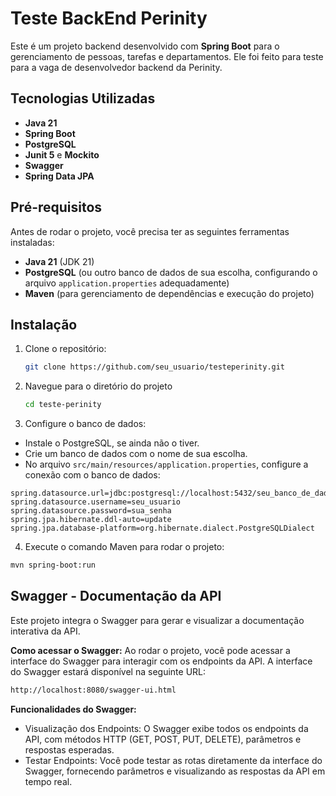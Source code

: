 # Teste BackEnd Perinity

Este é um projeto backend desenvolvido com **Spring Boot** para o gerenciamento de pessoas, tarefas e departamentos. Ele foi feito para teste para a vaga de desenvolvedor backend da Perinity.

## Tecnologias Utilizadas

- **Java 21**
- **Spring Boot**
- **PostgreSQL**
- **Junit 5** e **Mockito**
- **Swagger**
- **Spring Data JPA**

## Pré-requisitos

Antes de rodar o projeto, você precisa ter as seguintes ferramentas instaladas:

- **Java 21** (JDK 21)
- **PostgreSQL** (ou outro banco de dados de sua escolha, configurando o arquivo `application.properties` adequadamente)
- **Maven** (para gerenciamento de dependências e execução do projeto)

## Instalação

1. Clone o repositório:

   ```bash
   git clone https://github.com/seu_usuario/testeperinity.git

2. Navegue para o diretório do projeto

   ```bash
   cd teste-perinity

3. Configure o banco de dados:

- Instale o PostgreSQL, se ainda não o tiver.
- Crie um banco de dados com o nome de sua escolha.
- No arquivo `src/main/resources/application.properties`, configure a conexão com o banco de dados:

```properties
spring.datasource.url=jdbc:postgresql://localhost:5432/seu_banco_de_dados
spring.datasource.username=seu_usuario
spring.datasource.password=sua_senha
spring.jpa.hibernate.ddl-auto=update
spring.jpa.database-platform=org.hibernate.dialect.PostgreSQLDialect
```

4. Execute o comando Maven para rodar o projeto:

  ```bash
  mvn spring-boot:run
  ```

## Swagger - Documentação da API
Este projeto integra o Swagger para gerar e visualizar a documentação interativa da API.

**Como acessar o Swagger:**
Ao rodar o projeto, você pode acessar a interface do Swagger para interagir com os endpoints da API. A interface do Swagger estará disponível na seguinte URL:

  ```bash
  http://localhost:8080/swagger-ui.html
  ```

**Funcionalidades do Swagger:**
- Visualização dos Endpoints: O Swagger exibe todos os endpoints da API, com métodos HTTP (GET, POST, PUT, DELETE), parâmetros e respostas esperadas.
- Testar Endpoints: Você pode testar as rotas diretamente da interface do Swagger, fornecendo parâmetros e visualizando as respostas da API em tempo real.
